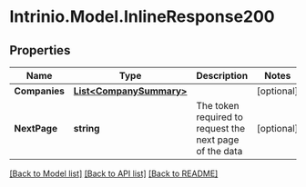 # Intrinio.Model.InlineResponse200
## Properties

Name | Type | Description | Notes
------------ | ------------- | ------------- | -------------
**Companies** | [**List&lt;CompanySummary&gt;**](CompanySummary.md) |  | [optional] 
**NextPage** | **string** | The token required to request the next page of the data | [optional] 

[[Back to Model list]](../README.md#documentation-for-models) [[Back to API list]](../README.md#documentation-for-api-endpoints) [[Back to README]](../README.md)

